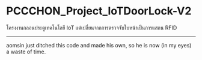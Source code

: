 # PCCCHON_Project_IoTDoorLock-V2
โครงงานกลอนประตูเทคโนโลยี IoT แต่เปลี่ยนจากการตรวจจับใบหน้าเป็นการแสกน RFID

---

aomsin just ditched this code and made his own, so he is now (in my eyes) a waste of time.
